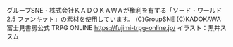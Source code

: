 






グループSNE・株式会社ＫＡＤＯＫＡＷＡが権利を有する「ソード・ワールド2.5 ファンキット」の素材を使用しています。
(C)GroupSNE
(C)KADOKAWA
富士見書房公式 TRPG ONLINE 	https://fujimi-trpg-online.jp/
イラスト：黒井ススム

